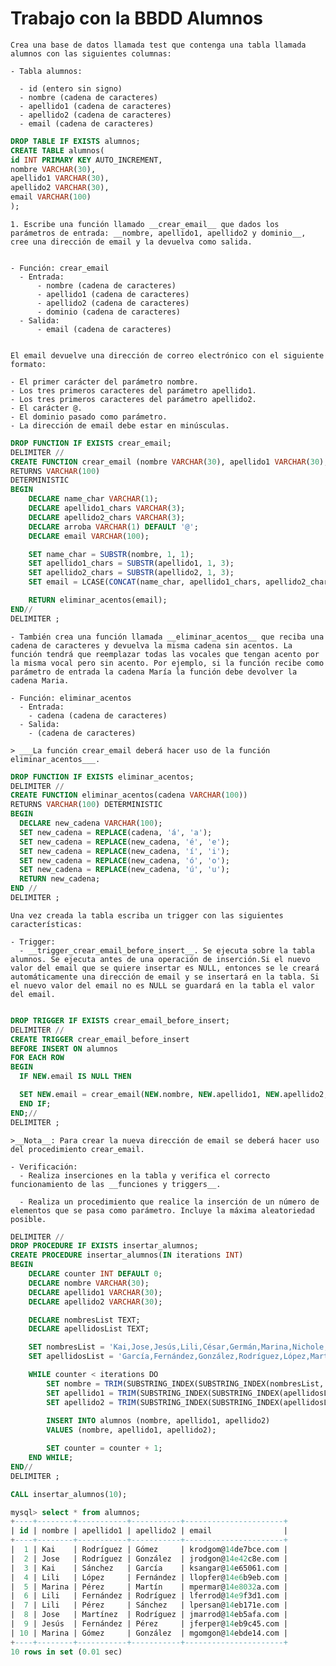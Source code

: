 # Trabajo con la BBDD Alumnos
    
    Crea una base de datos llamada test que contenga una tabla llamada alumnos con las siguientes columnas:
    
    - Tabla alumnos:
    
      - id (entero sin signo)
      - nombre (cadena de caracteres)
      - apellido1 (cadena de caracteres)
      - apellido2 (cadena de caracteres)
      - email (cadena de caracteres)
    
```sql
DROP TABLE IF EXISTS alumnos;
CREATE TABLE alumnos(
id INT PRIMARY KEY AUTO_INCREMENT,
nombre VARCHAR(30),
apellido1 VARCHAR(30),
apellido2 VARCHAR(30),
email VARCHAR(100)
);
```
    1. Escribe una función llamado __crear_email__ que dados los parámetros de entrada: __nombre, apellido1, apellido2 y dominio__, cree una dirección de email y la devuelva como salida.
    
    
    - Función: crear_email
      - Entrada:
          - nombre (cadena de caracteres)
          - apellido1 (cadena de caracteres)
          - apellido2 (cadena de caracteres)
          - dominio (cadena de caracteres)
      - Salida:
          - email (cadena de caracteres)


    El email devuelve una dirección de correo electrónico con el siguiente formato:
    
    - El primer carácter del parámetro nombre.
    - Los tres primeros caracteres del parámetro apellido1.
    - Los tres primeros caracteres del parámetro apellido2.
    - El carácter @.
    - El dominio pasado como parámetro.
    - La dirección de email debe estar en minúsculas.
    
```SQL
DROP FUNCTION IF EXISTS crear_email;
DELIMITER //
CREATE FUNCTION crear_email (nombre VARCHAR(30), apellido1 VARCHAR(30), apellido2 VARCHAR(30), dominio VARCHAR(30))
RETURNS VARCHAR(100)
DETERMINISTIC
BEGIN
    DECLARE name_char VARCHAR(1);
    DECLARE apellido1_chars VARCHAR(3);
    DECLARE apellido2_chars VARCHAR(3);
    DECLARE arroba VARCHAR(1) DEFAULT '@';
    DECLARE email VARCHAR(100);

    SET name_char = SUBSTR(nombre, 1, 1);
    SET apellido1_chars = SUBSTR(apellido1, 1, 3);
    SET apellido2_chars = SUBSTR(apellido2, 1, 3);
    SET email = LCASE(CONCAT(name_char, apellido1_chars, apellido2_chars, arroba, dominio));

    RETURN eliminar_acentos(email);
END//
DELIMITER ;

```


    - También crea una función llamada __eliminar_acentos__ que reciba una cadena de caracteres y devuelva la misma cadena sin acentos. La función tendrá que reemplazar todas las vocales que tengan acento por la misma vocal pero sin acento. Por ejemplo, si la función recibe como parámetro de entrada la cadena María la función debe devolver la cadena Maria.
    
    - Función: eliminar_acentos
      - Entrada:
        - cadena (cadena de caracteres)
      - Salida:
        - (cadena de caracteres)
    
    > ___La función crear_email deberá hacer uso de la función eliminar_acentos___.
    
```sql
DROP FUNCTION IF EXISTS eliminar_acentos;
DELIMITER //
CREATE FUNCTION eliminar_acentos(cadena VARCHAR(100)) 
RETURNS VARCHAR(100) DETERMINISTIC
BEGIN
  DECLARE new_cadena VARCHAR(100);
  SET new_cadena = REPLACE(cadena, 'á', 'a');
  SET new_cadena = REPLACE(new_cadena, 'é', 'e');
  SET new_cadena = REPLACE(new_cadena, 'í', 'i');
  SET new_cadena = REPLACE(new_cadena, 'ó', 'o');
  SET new_cadena = REPLACE(new_cadena, 'ú', 'u');
  RETURN new_cadena;
END //
DELIMITER ;
```


    Una vez creada la tabla escriba un trigger con las siguientes características:
    
    - Trigger:
      - __trigger_crear_email_before_insert__. Se ejecuta sobre la tabla alumnos. Se ejecuta antes de una operación de inserción.Si el nuevo valor del email que se quiere insertar es NULL, entonces se le creará automáticamente una dirección de email y se insertará en la tabla. Si el nuevo valor del email no es NULL se guardará en la tabla el valor del email.
```sql

DROP TRIGGER IF EXISTS crear_email_before_insert;
DELIMITER //
CREATE TRIGGER crear_email_before_insert
BEFORE INSERT ON alumnos
FOR EACH ROW
BEGIN
  IF NEW.email IS NULL THEN

  SET NEW.email = crear_email(NEW.nombre, NEW.apellido1, NEW.apellido2, CONCAT(SUBSTRING_INDEX(UUID(), '-', 1), '.com'));
  END IF;
END;//
DELIMITER ;

```    
    >__Nota__: Para crear la nueva dirección de email se deberá hacer uso del procedimiento crear_email.
    
    - Verificación:
      - Realiza inserciones en la tabla y verifica el correcto funcionamiento de las __funciones y triggers__.

      - Realiza un procedimiento que realice la inserción de un número de elementos que se pasa como parámetro. Incluye la máxima aleatoriedad posible.
```sql
DELIMITER //
DROP PROCEDURE IF EXISTS insertar_alumnos;
CREATE PROCEDURE insertar_alumnos(IN iterations INT)
BEGIN
    DECLARE counter INT DEFAULT 0;
    DECLARE nombre VARCHAR(30);
    DECLARE apellido1 VARCHAR(30);
    DECLARE apellido2 VARCHAR(30);

    DECLARE nombresList TEXT;
    DECLARE apellidosList TEXT;

    SET nombresList = 'Kai,Jose,Jesús,Lili,César,Germán,Marina,Nichole,Adrián,Joseph';
    SET apellidosList = 'García,Fernández,González,Rodríguez,López,Martínez,Sánchez,Pérez,Gómez,Martín';

    WHILE counter < iterations DO
        SET nombre = TRIM(SUBSTRING_INDEX(SUBSTRING_INDEX(nombresList, ',', 1 + FLOOR(RAND() * 10)), ',', -1));
        SET apellido1 = TRIM(SUBSTRING_INDEX(SUBSTRING_INDEX(apellidosList, ',', 1 + FLOOR(RAND() * 10)), ',', -1));
        SET apellido2 = TRIM(SUBSTRING_INDEX(SUBSTRING_INDEX(apellidosList, ',', 1 + FLOOR(RAND() * 10)), ',', -1));
        
        INSERT INTO alumnos (nombre, apellido1, apellido2) 
        VALUES (nombre, apellido1, apellido2);

        SET counter = counter + 1;
    END WHILE;
END//
DELIMITER ;

```    

```sql
CALL insertar_alumnos(10);

mysql> select * from alumnos;
+----+--------+-----------+-----------+----------------------+
| id | nombre | apellido1 | apellido2 | email                |
+----+--------+-----------+-----------+----------------------+
|  1 | Kai    | Rodríguez | Gómez     | krodgom@14de7bce.com |
|  2 | Jose   | Rodríguez | González  | jrodgon@14e42c8e.com |
|  3 | Kai    | Sánchez   | García    | ksangar@14e65061.com |
|  4 | Lili   | López     | Fernández | llopfer@14e6b9eb.com |
|  5 | Marina | Pérez     | Martín    | mpermar@14e8032a.com |
|  6 | Lili   | Fernández | Rodríguez | lferrod@14e9f3d1.com |
|  7 | Lili   | Pérez     | Sánchez   | lpersan@14eb171e.com |
|  8 | Jose   | Martínez  | Rodríguez | jmarrod@14eb5afa.com |
|  9 | Jesús  | Fernández | Pérez     | jferper@14eb9c45.com |
| 10 | Marina | Gómez     | González  | mgomgon@14ebde14.com |
+----+--------+-----------+-----------+----------------------+
10 rows in set (0.01 sec)
```
